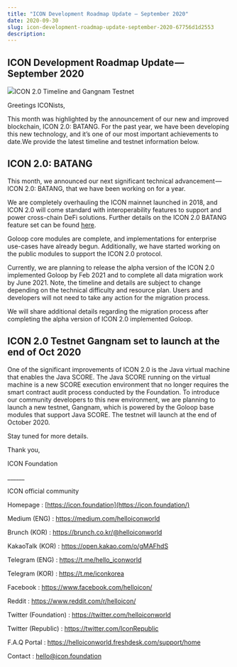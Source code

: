 ```yaml
---
title: "ICON Development Roadmap Update — September 2020"
date: 2020-09-30
slug: icon-development-roadmap-update-september-2020-67756d1d2553
description:
---
```


## ICON Development Roadmap Update — September 2020

![](https://cdn-images-1.medium.com/max/800/1*evi3BiMyGFsVBUOSYf1kOg.png)ICON 2.0 Timeline and Gangnam Testnet

Greetings ICONists,

This month was highlighted by the announcement of our new and improved blockchain, ICON 2.0: BATANG. For the past year, we have been developing this new technology, and it’s one of our most important achievements to date.We provide the latest timeline and testnet information below.

## ICON 2.0: BATANG

This month, we announced our next significant technical advancement — ICON 2.0: BATANG, that we have been working on for a year.

We are completely overhauling the ICON mainnet launched in 2018, and ICON 2.0 will come standard with interoperability features to support and power cross-chain DeFi solutions. Further details on the ICON 2.0 BATANG feature set can be found [here](https://medium.com/helloiconworld/icon-2-0-introducing-a-new-blockchain-software-architecture-based-on-go-8874107a4e58).

Goloop core modules are complete, and implementations for enterprise use-cases have already begun. Additionally, we have started working on the public modules to support the ICON 2.0 protocol.

Currently, we are planning to release the alpha version of the ICON 2.0 implemented Goloop by Feb 2021 and to complete all data migration work by June 2021. Note, the timeline and details are subject to change depending on the technical difficulty and resource plan. Users and developers will not need to take any action for the migration process.

We will share additional details regarding the migration process after completing the alpha version of ICON 2.0 implemented Goloop.

## ICON 2.0 Testnet Gangnam set to launch at the end of Oct 2020

One of the significant improvements of ICON 2.0 is the Java virtual machine that enables the Java SCORE. The Java SCORE running on the virtual machine is a new SCORE execution environment that no longer requires the smart contract audit process conducted by the Foundation. To introduce our community developers to this new environment, we are planning to launch a new testnet, Gangnam, which is powered by the Goloop base modules that support Java SCORE. The testnet will launch at the end of October 2020.

Stay tuned for more details.

Thank you,

ICON Foundation

\_\_\_\_\_\_

ICON official community

Homepage : [https://icon.foundation](https://icon.foundation/)

Medium (ENG) : <https://medium.com/helloiconworld>

Brunch (KOR) : <https://brunch.co.kr/@helloiconworld>

KakaoTalk (KOR) : <https://open.kakao.com/o/gMAFhdS>

Telegram (ENG) : <https://t.me/hello_iconworld>

Telegram (KOR) : <https://t.me/iconkorea>

Facebook : <https://www.facebook.com/helloicon/>

Reddit : <https://www.reddit.com/r/helloicon/>

Twitter (Foundation) : <https://twitter.com/helloiconworld>

Twitter (Republic) : <https://twitter.com/IconRepublic>

F.A.Q Portal : <https://helloiconworld.freshdesk.com/support/home>

Contact : hello@icon.foundation

